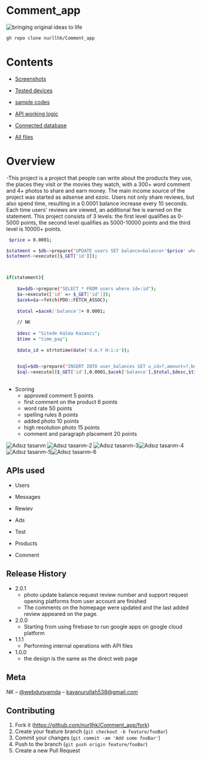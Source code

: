 # Comment_app

![bringing original ideas to life](https://user-images.githubusercontent.com/79688257/216465440-e9e99560-c913-478e-9981-f7eac61b0996.png)




```sh
gh repo clone nurllhk/Comment_app
```



 # Contents
  
  - [Screenshots]()
  
  - [Tested devices]()
  
  - [sample codes]()
  
  - [API working logic]()
  
  - [Connected database]()
  
  - [All files](https://github.com/nurllhk/Comment_app/archive/refs/heads/main.zip)
  
  
  
 # Overview
 
 -This project is a project that people can write about the products they use, the places they visit or the movies they watch, with a 300+ word comment and 4+ photos to share and earn money. The main income source of the project was started as adsense and ezoic. Users not only share reviews, but also spend time, resulting in a 0.0001 balance increase every 10 seconds. Each time users' reviews are viewed, an additional fee is earned on the statement. This project consists of 3 levels: the first level qualifies as 0-5000 points, the second level qualifies as 5000-10000 points and the third level is 10000+ points.
 
```sh 
 $price = 0.0001;

$statment = $db->prepare("UPDATE users SET balance=balance+'$price' where id=? ");
$statment->execute([$_GET['id']]);



if(statement){
    
    $a=$db->prepare("SELECT * FROM users where id=:id");
    $a->execute(['id' => $_GET['id']]);
    $acek=$a->fetch(PDO::FETCH_ASSOC);
    
    $total =$acek['balance']+ 0.0001;
    
    // NK
    
    $desc = "Sitede Kalma Kazancı";
    $time = "time_pay";
    
    $data_id = strtotime(date('d.m.Y H:i:s'));
 

    $sql=$db->prepare("INSERT INTO user_balances SET u_id=?,amount=?,before_balance=?,last_balance=?,description=?,data_type=?,data_id=?");
    $sql->execute([$_GET['id'],0.0001,$acek['balance'],$total,$desc,$time,$data_id]);
 
 ```
 
 * Scoring
    * approved comment 5 points
    * first comment on the product 6 points
    * word rate 50 points
    * spelling rules 8 points
    * added photo 10 points
    * high resolution photo 15 points
    * comment and paragraph placement 20 points
    
  
  
  
  
  

![Adsız tasarım](https://user-images.githubusercontent.com/79688257/216473203-25872da6-3f7e-46de-a163-0b9246719b70.png) ![Adsız tasarım-2](https://user-images.githubusercontent.com/79688257/216474268-fed6e4fe-5601-4262-9ce6-0fd7b42dc661.png) ![Adsız tasarım-3](https://user-images.githubusercontent.com/79688257/216474478-cd9c7a5e-f6d5-4d3d-a09f-f5f8cb46f944.png)![Adsız tasarım-4](https://user-images.githubusercontent.com/79688257/216549598-ef534eb4-5000-4ce3-9189-46aacb87341d.png)![Adsız tasarım-5](https://user-images.githubusercontent.com/79688257/216549946-d1e034a4-0c43-4e46-9957-5d194f488273.png)![Adsız tasarım-6](https://user-images.githubusercontent.com/79688257/216550484-b243cd7d-c0ed-49dc-8979-b402a2f26655.png)













## APIs used

* Users
   
* Messages
  
* Rewiev

* Ads

* Test

* Products

* Comment

  



## Release History

* 2.0.1
    * photo update balance request review number and support request opening platforms from user account are finished
    * The comments on the homepage were updated and the last added review appeared on the page.
* 2.0.0
    * Starting from using firebase to run google apps on google cloud platform 
* 1.1.1
    * Performing internal operations with API files
* 1.0.0
    * the design is the same as the direct web page

## Meta

NK – [@webdunyamda](https://twitter.com/webdunyamda) – kayanurullah538@gmail.com


## Contributing

1. Fork it (<https://github.com/nurllhk/Comment_app/fork>)
2. Create your feature branch (`git checkout -b feature/fooBar`)
3. Commit your changes (`git commit -am 'Add some fooBar'`)
4. Push to the branch (`git push origin feature/fooBar`)
5. Create a new Pull Request

<!-- Markdown link & img dfn's -->
[npm-image]: https://img.shields.io/npm/v/datadog-metrics.svg?style=flat-square
[npm-url]: https://npmjs.org/package/datadog-metrics
[npm-downloads]: https://img.shields.io/npm/dm/datadog-metrics.svg?style=flat-square
[travis-image]: https://img.shields.io/travis/dbader/node-datadog-metrics/master.svg?style=flat-square
[travis-url]: https://travis-ci.org/dbader/node-datadog-metrics
[wiki]: https://github.com/yourname/yourproject/wiki
